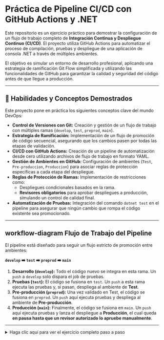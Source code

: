 # Práctica de Pipeline CI/CD con GitHub Actions y .NET

Este repositorio es un ejercicio práctico para demostrar la configuración de un flujo de trabajo completo de **Integración Continua y Despliegue Continuo (CI/CD)**. El proyecto utiliza GitHub Actions para automatizar el proceso de compilación, pruebas y despliegue de una aplicación de consola .NET a través de múltiples ambientes.

El objetivo es simular un entorno de desarrollo profesional, aplicando una estrategia de ramificación Git Flow simplificada y utilizando las funcionalidades de GitHub para garantizar la calidad y seguridad del código antes de que llegue a producción.

---

## 🚀 Habilidades y Conceptos Demostrados

Este proyecto pone en práctica los siguientes conceptos clave del mundo DevOps:

* **Control de Versiones con Git:** Creación y gestión de un flujo de trabajo con múltiples ramas (`develop`, `test`, `preprod`, `main`).
* **Estrategia de Ramificación:** Implementación de un flujo de promoción de código secuencial, asegurando que los cambios pasen por todas las etapas de validación.
* **CI/CD con GitHub Actions:** Creación de un pipeline de automatización desde cero utilizando archivos de flujo de trabajo en formato YAML.
* **Gestión de Ambientes en GitHub:** Configuración de ambientes (`Test`, `Pre-produccion`, `Produccion`) para asociar reglas de protección específicas a cada etapa del despliegue.
* **Reglas de Protección de Ramas:** Implementación de restricciones como:
    * Despliegues condicionales basados en la rama.
    * **Revisores obligatorios** para aprobar despliegues a producción, simulando un control de calidad final.
* **Automatización de Pruebas:** Integración del comando `dotnet test` en el pipeline para asegurar que ningún cambio que rompa el código existente sea promocionado.

---

##  workflow-diagram Flujo de Trabajo del Pipeline

El pipeline está diseñado para seguir un flujo estricto de promoción entre ambientes:

**`develop` ➡️ `test` ➡️ `preprod` ➡️ `main`**

1.  **Desarrollo (`develop`):** Todo el código nuevo se integra en esta rama. Un `push` a `develop` solo dispara el job de pruebas.
2.  **Pruebas (`test`):** El código se fusiona en `test`. Un `push` a esta rama ejecuta las pruebas y, si pasan, despliega al ambiente de **Test**.
3.  **Pre-producción (`preprod`):** Una vez validado en Test, el código se fusiona en `preprod`. Un `push` aquí ejecuta pruebas y despliega al ambiente de **Pre-producción**.
4.  **Producción (`main`):** Finalmente, el código se fusiona en `main`. Un `push` aquí ejecuta pruebas y lanza el despliegue a **Producción**, el cual queda **en pausa hasta que un revisor autorizado lo apruebe manualmente**.



---

<details>
<summary>Haga clic aquí para ver el ejercicio completo paso a paso</summary>

### Paso 1: Configuración Inicial del Repositorio y Ramas

1.  **Crear el Repositorio:** Se creó un repositorio público en GitHub con un archivo README inicial.
2.  **Clonar y Crear Ramas:** Se clonó el repositorio y se crearon las ramas `develop`, `test` y `preprod` localmente.
    ```bash
    git branch develop
    git branch test
    git branch preprod
    ```
3.  **Subir Ramas:** Se subieron todas las ramas al repositorio remoto.
    ```bash
    git push --all
    ```

### Paso 2: Configurar Ambientes y Restricciones

Se configuraron los siguientes ambientes en **Settings > Environments**:

* **`Test`**: Protegido para aceptar despliegues solo desde la rama `test`.
* **`Pre-produccion`**: Protegido para aceptar despliegues solo desde la rama `preprod`.
* **`Produccion`**: Protegido para aceptar despliegues solo desde `main` y con la regla **Required reviewers** activada.

### Paso 3: Crear una Aplicación Simple en C#

1.  **Crear Proyecto .NET:** En la rama `develop`, se creó una solución con una aplicación de consola y un proyecto de pruebas MSTest.
    ```bash
    dotnet new sln -n MiAppSolucion
    dotnet new console -n MiApp.App -o MiApp.App
    dotnet new mstest -n MiApp.Tests -o MiApp.Tests
    dotnet sln add MiApp.App/MiApp.App.csproj MiApp.Tests/MiApp.Tests.csproj
    dotnet add MiApp.Tests/MiApp.Tests.csproj reference MiApp.App/MiApp.App.csproj
    ```
2.  **Escribir Código y Pruebas:** Se implementó una función simple de suma y una prueba unitaria para validarla.

### Paso 4: Automatizar con GitHub Actions

Se creó el archivo `.github/workflows/despliegue-completo.yml` con el siguiente contenido para definir el pipeline:

```yaml
name: Pipeline de Despliegue Completo CI/CD con .NET

on:
  push:
    branches: [ "main", "preprod", "test", "develop" ]

jobs:
  test-code:
    name: 1. Probar Código .NET
    runs-on: ubuntu-latest
    steps:
      - uses: actions/checkout@v4
      - name: Setup .NET
        uses: actions/setup-dotnet@v4
        with:
          dotnet-version: '8.0.x'
      - name: Restore dependencies
        run: dotnet restore
      - name: Build
        run: dotnet build --no-restore
      - name: Test
        run: dotnet test --no-build --verbosity normal

  deploy-test:
    name: 2. Desplegar a Test
    needs: test-code
    if: github.ref == 'refs/heads/test'
    runs-on: ubuntu-latest
    environment: Test
    steps:
      - run: echo "Desplegando a Test..."

  deploy-preprod:
    name: 3. Desplegar a Pre-producción
    needs: test-code
    if: github.ref == 'refs/heads/preprod'
    runs-on: ubuntu-latest
    environment: Pre-produccion
    steps:
      - run: echo "Desplegando a Pre-producción..."

  deploy-prod:
    name: 4. Desplegar a Producción
    needs: test-code
    if: github.ref == 'refs/heads/main'
    runs-on: ubuntu-latest
    environment: Produccion
    steps:
      - run: echo "Desplegando a Producción..."
```

### Paso 5: Probar el Flujo Completo

Se simuló la promoción de un cambio fusionando las ramas en secuencia y subiendo los cambios a GitHub, verificando en la pestaña "Actions" que cada job se ejecutara correctamente y que el despliegue a producción esperara la aprobación manual.

```bash
# 1. Promocionar a Test
git checkout test
git merge develop
git push origin test

# 2. Promocionar a Pre-producción
git checkout preprod
git merge test
git push origin preprod

# 3. Promocionar a Producción
git checkout main
git merge preprod
git push origin main
```
